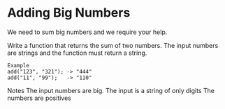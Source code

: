 # Adding Big Numbers

We need to sum big numbers and we require your help.

Write a function that returns the sum of two numbers. The input numbers are strings and the function must return a string.

```
Example
add("123", "321"); -> "444"
add("11", "99");   -> "110"
```

Notes
The input numbers are big.
The input is a string of only digits
The numbers are positives
